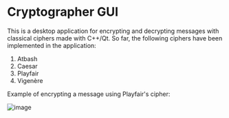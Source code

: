 # Cryptographer GUI
This is a desktop application for encrypting and decrypting messages with classical ciphers made with C++/Qt.
So far, the following ciphers have been implemented in the application:
1. Atbash
2. Caesar
3. Playfair
4. Vigenère

Example of encrypting a message using Playfair's cipher:

![image](https://github.com/kitsunin-dev/crypto/assets/87270185/042b87c9-8002-470c-a2f5-f63103e2a696)

